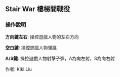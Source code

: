 ## Stair War 樓梯間戰役
### 操作說明

**方向鍵左右**: 操控遊戲人物的左右方向

**空白鍵**: 操控遊戲人物彈跳

**A/S鍵**: 操控遊戲人物射擊子彈，A為向左射，S為向右射


作者: Kiki Liu

